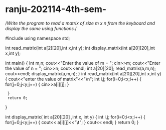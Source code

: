 # ranju-202114-4th-sem-


/*Write the program to read a matrix of size m x n from the keyboard and display 
 the same  using functions.*/ 


#include <iostream>
using namespace std;

int read_matrix(int a[2][20],int x,int y);
int display_matrix(int a[20][20],int x,int y);


int main()
{
    int m,n;
    cout<<"Enter the value of m = ";
    cin>>m;
    cout<<"Enter the value of n = ";
    cin>>n;
    cout<<endl;
    int a[20][20];
    read_matrix(a,m,n);
     cout<<endl;
    display_matrix(a,m,n);
}
int read_matrix(int a[20][20],int x,int y)
  {
    cout<<"enter the value of matrix"<<"\n";
    int i,j;
    for(i=0;i<x;i++)
    {
      for(j=0;j<y;j++) 
        { 
          cin>>a[i][j]; 
        } 

     }
     return 0;
 }

int display_matrix( int a[20][20] ,int x, int y) 
 { 
   int i,j; 
    for(i=0;i<x;i++) 
       { 
          for(j=0;j<y;j++)
            {
             cout<< a[i][j]<<"\t";
            }
            cout<< endl; 
        }
        return 0;
 } 
